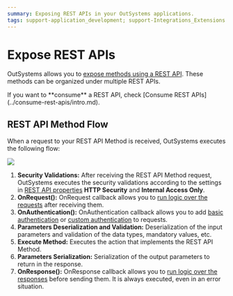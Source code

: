 ```yaml
---
summary: Exposing REST APIs in your OutSystems applications.
tags: support-application_development; support-Integrations_Extensions
---
```


# Expose REST APIs

OutSystems allows you to [expose methods using a REST API](https://github.com/danielmarquespt/docs-product/tree/e7ea3f444d5129dab245c69ab72ae091554bc4fb/src/extensibility-and-integration/rest/expose-rest-apis/expose-a-rest-api.md%3E). These methods can be organized under multiple REST APIs.

 If you want to \*\*consume\*\* a REST API, check \[Consume REST APIs\]\(../consume-rest-apis/intro.md\).

## REST API Method Flow

When a request to your REST API Method is received, OutSystems executes the following flow:

![](../../../../.gitbook/assets/diagram-rest-expose-method-flow.png)

1. **Security Validations:** After receiving the REST API Method request, OutSystems executes the security validations according to the settings in [REST API properties](https://github.com/danielmarquespt/docs-product/tree/e7ea3f444d5129dab245c69ab72ae091554bc4fb/src/ref/lang/auto/ServiceStudio.Plugin.RESTService.RestService.final.md) **HTTP Security** and **Internal Access Only**. 
2. **OnRequest\(\):** OnRequest callback allows you to [run logic over the requests](https://github.com/danielmarquespt/docs-product/tree/e7ea3f444d5129dab245c69ab72ae091554bc4fb/src/extensibility-and-integration/rest/expose-rest-apis/preprocess-rest-api-requests.md%3E) after receiving them. 
3. **OnAuthentication\(\):** OnAuthentication callback allows you to add [basic authentication](https://github.com/danielmarquespt/docs-product/tree/e7ea3f444d5129dab245c69ab72ae091554bc4fb/src/extensibility-and-integration/rest/expose-rest-apis/add-basic-authentication-to-an-exposed-rest-api.md%3E) or [custom authentication](https://github.com/danielmarquespt/docs-product/tree/e7ea3f444d5129dab245c69ab72ae091554bc4fb/src/extensibility-and-integration/rest/expose-rest-apis/add-custom-authentication-to-an-exposed-rest-api.md%3E) to requests. 
4. **Parameters Deserialization and Validation:** Deserialization of the input parameters and validation of the data types, mandatory values, etc. 
5. **Execute Method:** Executes the action that implements the REST API Method. 
6. **Parameters Serialization:** Serialization of the output parameters to return in the response. 
7. **OnResponse\(\):** OnResponse callback allows you to [run logic over the responses](https://github.com/danielmarquespt/docs-product/tree/e7ea3f444d5129dab245c69ab72ae091554bc4fb/src/extensibility-and-integration/rest/expose-rest-apis/customize-rest-api-responses.md%3E) before sending them. It is always executed, even in an error situation. 

